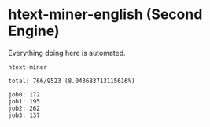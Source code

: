 # htext-miner-english (Second Engine)

Everything doing here is automated.

```
htext-miner

total: 766/9523 (8.043683713115616%)

job0: 172
job1: 195
job2: 262
job3: 137
```